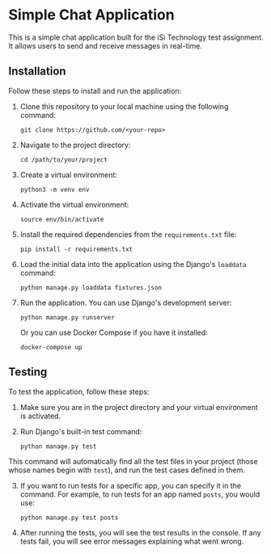 # Simple Chat Application

This is a simple chat application built for the iSi Technology test assignment. It allows users to send and receive messages in real-time.

## Installation

Follow these steps to install and run the application:

1. Clone this repository to your local machine using the following command: 
    ```
    git clone https://github.com/<your-repo>
    ```
2. Navigate to the project directory:
    ```
    cd /path/to/your/project
    ```
3. Create a virtual environment:
    ```
    python3 -m venv env
    ```
4. Activate the virtual environment:
    ```
    source env/bin/activate
    ```
5. Install the required dependencies from the `requirements.txt` file:
    ```
    pip install -r requirements.txt
    ```
6. Load the initial data into the application using the Django's `loaddata` command:
    ```
    python manage.py loaddata fixtures.json
    ```
7. Run the application. You can use Django's development server:
    ```
    python manage.py runserver
    ```
    Or you can use Docker Compose if you have it installed:
    ```
    docker-compose up
    ```

## Testing 
To test the application, follow these steps:

1. Make sure you are in the project directory and your virtual environment is activated.

2. Run Django's built-in test command:
    ```
    python manage.py test
    ```
This command will automatically find all the test files in your project (those whose names begin with `test`), and run the test cases defined in them.

3. If you want to run tests for a specific app, you can specify it in the command. For example, to run tests for an app named `posts`, you would use:
    ```
    python manage.py test posts
    ```
4. After running the tests, you will see the test results in the console. If any tests fail, you will see error messages explaining what went wrong.
